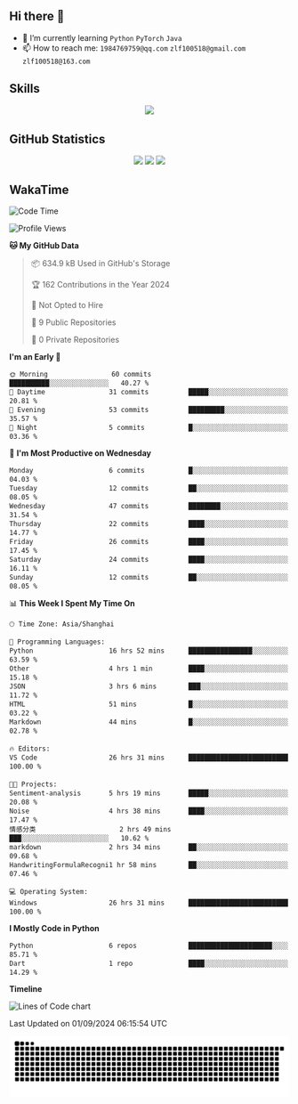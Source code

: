 ## Hi there 👋

- 🌱 I’m currently learning `Python` `PyTorch` `Java`
- 📫 How to reach me: `1984769759@qq.com` `zlf100518@gmail.com` `zlf100518@163.com`

## Skills
<div align="center"> <img src="https://skillicons.dev/icons?i=python,linux,git,github,html,css,js" /> </div>

## GitHub Statistics

<div align="center">
  <img src="https://github-readme-stats.vercel.app/api?username=mrcchenfeng&show_icons=true&theme=tokyonight" />
  <img src="https://github-readme-stats.vercel.app/api/top-langs/?username=mrcchenfeng&show_icons=true&theme=tokyonight" />
  <img src="https://github-readme-activity-graph.vercel.app/graph?username=mrcchenfeng&theme=xcode" />
</div>

## WakaTime

<!--START_SECTION:waka-->
![Code Time](http://img.shields.io/badge/Code%20Time-73%20hrs%2057%20mins-blue)

![Profile Views](http://img.shields.io/badge/Profile%20Views-2-blue)

**🐱 My GitHub Data** 

> 📦 634.9 kB Used in GitHub's Storage 
 > 
> 🏆 162 Contributions in the Year 2024
 > 
> 🚫 Not Opted to Hire
 > 
> 📜 9 Public Repositories 
 > 
> 🔑 0 Private Repositories 
 > 
**I'm an Early 🐤** 

```text
🌞 Morning                60 commits          ██████████░░░░░░░░░░░░░░░   40.27 % 
🌆 Daytime                31 commits          █████░░░░░░░░░░░░░░░░░░░░   20.81 % 
🌃 Evening                53 commits          █████████░░░░░░░░░░░░░░░░   35.57 % 
🌙 Night                  5 commits           █░░░░░░░░░░░░░░░░░░░░░░░░   03.36 % 
```
📅 **I'm Most Productive on Wednesday** 

```text
Monday                   6 commits           █░░░░░░░░░░░░░░░░░░░░░░░░   04.03 % 
Tuesday                  12 commits          ██░░░░░░░░░░░░░░░░░░░░░░░   08.05 % 
Wednesday                47 commits          ████████░░░░░░░░░░░░░░░░░   31.54 % 
Thursday                 22 commits          ████░░░░░░░░░░░░░░░░░░░░░   14.77 % 
Friday                   26 commits          ████░░░░░░░░░░░░░░░░░░░░░   17.45 % 
Saturday                 24 commits          ████░░░░░░░░░░░░░░░░░░░░░   16.11 % 
Sunday                   12 commits          ██░░░░░░░░░░░░░░░░░░░░░░░   08.05 % 
```


📊 **This Week I Spent My Time On** 

```text
🕑︎ Time Zone: Asia/Shanghai

💬 Programming Languages: 
Python                   16 hrs 52 mins      ████████████████░░░░░░░░░   63.59 % 
Other                    4 hrs 1 min         ████░░░░░░░░░░░░░░░░░░░░░   15.18 % 
JSON                     3 hrs 6 mins        ███░░░░░░░░░░░░░░░░░░░░░░   11.72 % 
HTML                     51 mins             █░░░░░░░░░░░░░░░░░░░░░░░░   03.22 % 
Markdown                 44 mins             █░░░░░░░░░░░░░░░░░░░░░░░░   02.78 % 

🔥 Editors: 
VS Code                  26 hrs 31 mins      █████████████████████████   100.00 % 

🐱‍💻 Projects: 
Sentiment-analysis       5 hrs 19 mins       █████░░░░░░░░░░░░░░░░░░░░   20.08 % 
Noise                    4 hrs 38 mins       ████░░░░░░░░░░░░░░░░░░░░░   17.47 % 
情感分类                     2 hrs 49 mins       ███░░░░░░░░░░░░░░░░░░░░░░   10.62 % 
markdown                 2 hrs 34 mins       ██░░░░░░░░░░░░░░░░░░░░░░░   09.68 % 
HandwritingFormulaRecogni1 hr 58 mins        ██░░░░░░░░░░░░░░░░░░░░░░░   07.46 % 

💻 Operating System: 
Windows                  26 hrs 31 mins      █████████████████████████   100.00 % 
```

**I Mostly Code in Python** 

```text
Python                   6 repos             █████████████████████░░░░   85.71 % 
Dart                     1 repo              ████░░░░░░░░░░░░░░░░░░░░░   14.29 % 
```



**Timeline**

![Lines of Code chart](https://raw.githubusercontent.com/mrcchenfeng/mrcchenfeng/main/assets/bar_graph.png)


 Last Updated on 01/09/2024 06:15:54 UTC
<!--END_SECTION:waka-->

<div align="center"><img src="./assets/github-snake-dark.svg" /></div>
